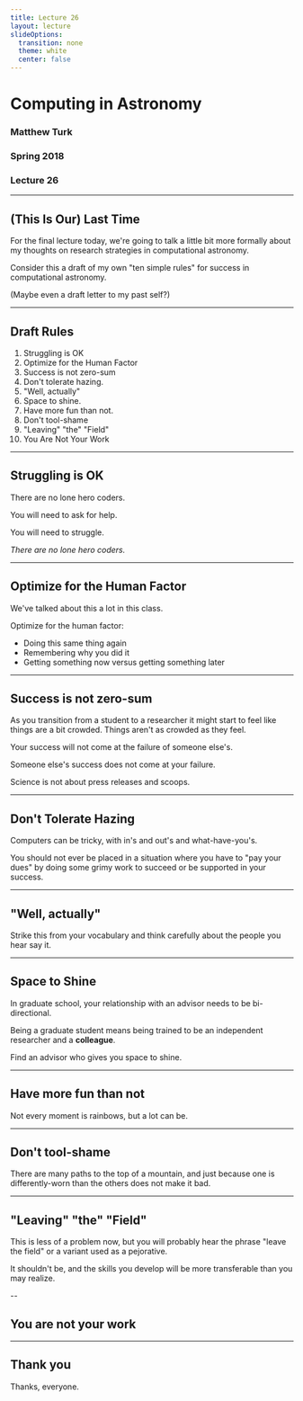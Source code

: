 ```yaml
---
title: Lecture 26
layout: lecture
slideOptions:
  transition: none
  theme: white
  center: false
---
```


# Computing in Astronomy<!-- .element: class="centered" -->
### Matthew Turk<!-- .element: class="righted" -->
### Spring 2018<!-- .element: class="righted" -->
### Lecture 26 <!-- .element: class="righted" -->

---

## (This Is Our) Last Time

For the final lecture today, we're going to talk a little bit more formally
about my thoughts on research strategies in computational astronomy.

Consider this a draft of my own "ten simple rules" for success in computational
astronomy.

(Maybe even a draft letter to my past self?)

---

## Draft Rules

1. Struggling is OK
1. Optimize for the Human Factor
1. Success is not zero-sum
1. Don't tolerate hazing.
1. "Well, actually" 
1. Space to shine.
1. Have more fun than not.
1. Don't tool-shame
1. "Leaving" "the" "Field"
1. You Are Not Your Work

---

## Struggling is OK

There are no lone hero coders.

You will need to ask for help.

You will need to struggle.

*There are no lone hero coders.*

---

## Optimize for the Human Factor

We've talked about this a lot in this class.

Optimize for the human factor:

 * Doing this same thing again
 * Remembering why you did it
 * Getting something now versus getting something later


---

## Success is not zero-sum

As you transition from a student to a researcher it might start to feel like
things are a bit crowded.  Things aren't as crowded as they feel.

Your success will not come at the failure of someone else's.

Someone else's success does not come at your failure.

Science is not about press releases and scoops.

---

## Don't Tolerate Hazing

Computers can be tricky, with in's and out's and what-have-you's.

You should not ever be placed in a situation where you have to "pay your dues"
by doing some grimy work to succeed or be supported in your success.

---

## "Well, actually"

Strike this from your vocabulary and think carefully about the people you hear
say it.

---

## Space to Shine

In graduate school, your relationship with an advisor needs to be bi-directional.

Being a graduate student means being trained to be an independent researcher
and a __colleague__.

Find an advisor who gives you space to shine.

---

## Have more fun than not

Not every moment is rainbows, but a lot can be.

---

## Don't tool-shame

There are many paths to the top of a mountain, and just because one is
differently-worn than the others does not make it bad.

---


## "Leaving" "the" "Field"

This is less of a problem now, but you will probably hear the phrase "leave the
field" or a variant used as a pejorative.

It shouldn't be, and the skills you develop will be more transferable than you
may realize.

--

## You are not your work

---

## Thank you

Thanks, everyone.
